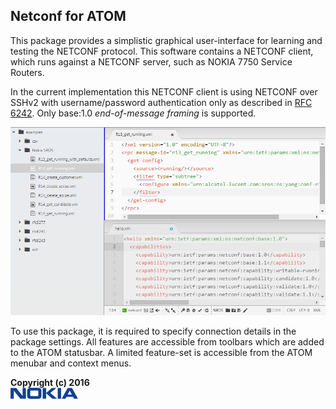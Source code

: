 ## Netconf for ATOM

This package provides a simplistic graphical user-interface for learning and
testing the NETCONF protocol. This software contains a NETCONF client, which
runs against a NETCONF server, such as NOKIA 7750 Service Routers.

In the current implementation this NETCONF client is using NETCONF over
SSHv2 with username/password authentication only as described in
[RFC 6242](https://tools.ietf.org/html/rfc6242). Only base:1.0 *end-of-message
framing* is supported.

![Netconf Package](screenshot.png)

To use this package, it is required to specify connection details in the
package settings. All features are accessible from toolbars which are added
to the ATOM statusbar. A limited feature-set is accessible from the ATOM
menubar and context menus.

**Copyright (c) 2016**  
![NOKIA](logo-tiny.png)
